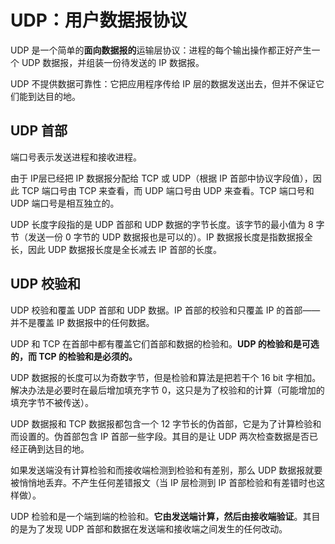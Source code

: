 # UDP：用户数据报协议

UDP 是一个简单的**面向数据报的**运输层协议：进程的每个输出操作都正好产生一个 UDP 数据报，并组装一份待发送的 IP 数据报。

UDP 不提供数据可靠性：它把应用程序传给 IP 层的数据发送出去，但并不保证它们能到达目的地。

## UDP 首部

端口号表示发送进程和接收进程。

由于 IP层已经把 IP 数据报分配给 TCP 或 UDP（根据 IP 首部中协议字段值），因此 TCP 端口号由 TCP 来查看，而 UDP 端口号由 UDP 来查看。TCP 端口号和 UDP 端口号是相互独立的。

UDP 长度字段指的是 UDP 首部和 UDP 数据的字节长度。该字节的最小值为 8 字节（发送一份 0 字节的 UDP 数据报也是可以的）。IP 数据报长度是指数据报全长，因此 UDP 数据报长度是全长减去 IP 首部的长度。

## UDP 校验和

UDP 校验和覆盖 UDP 首部和 UDP 数据。IP 首部的校验和只覆盖 IP 的首部——并不是覆盖 IP 数据报中的任何数据。

UDP 和 TCP 在首部中都有覆盖它们首部和数据的检验和。**UDP 的检验和是可选的，而 TCP 的检验和是必须的。**

UDP 数据报的长度可以为奇数字节，但是检验和算法是把若干个 16 bit 字相加。解决办法是必要时在最后增加填充字节 0，这只是为了校验和的计算（可能增加的填充字节不被传送）。

UDP 数据报和 TCP 数据报都包含一个 12 字节长的伪首部，它是为了计算检验和而设置的。伪首部包含 IP 首部一些字段。其目的是让 UDP 两次检查数据是否已经正确到达目的地。

如果发送端没有计算检验和而接收端检测到检验和有差别，那么 UDP 数据报就要被悄悄地丢弃。不产生任何差错报文（当 IP 层检测到 IP 首部检验和有差错时也这样做）。

UDP 检验和是一个端到端的检验和。**它由发送端计算，然后由接收端验证**。其目的是为了发现 UDP 首部和数据在发送端和接收端之间发生的任何改动。
